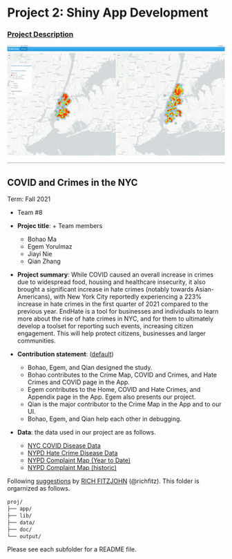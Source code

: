 # Project 2: Shiny App Development

### [Project Description](doc/project2_desc.md)

![screenshot](doc/figs/map.jpg)
## COVID and Crimes in the NYC
Term: Fall 2021

+ Team #8
+ **Projec title**: + Team members
	+ Bohao Ma
	+ Egem Yorulmaz
	+ Jiayi Nie
	+ Qian Zhang

+ **Project summary**: While COVID caused an overall increase in crimes due to widespread food, housing and healthcare insecurity, it also brought a significant increase in hate crimes (notably towards Asian-Americans), with New York City reportedly experiencing a 223% increase in hate crimes in the first quarter of 2021 compared to the previous year. EndHate is a tool for businesses and individuals to learn more about the rise of hate crimes in NYC, and for them to ultimately develop a toolset for reporting such events, increasing citizen engagement. This will help protect citizens, businesses and larger communities.

+ **Contribution statement**: ([default](doc/a_note_on_contributions.md))
	+ Bohao, Egem, and Qian designed the study.
	+ Bohao contributes to the Crime Map, COVID and Crimes, and Hate Crimes and COVID page in the App.
	+ Egem contributes to the Home, COVID and Hate Crimes, and Appendix page in the App. Egem also presents our project.
	+ Qian is the major contributor to the Crime Map in the App and to our UI.
	+ Bohao, Egem, and Qian help each other in debugging.

+ **Data**: the data used in our project are as follows.
	+ [NYC COVID Disease Data](https://github.com/nychealth/coronavirus-data)
	+ [NYPD Hate Crime Disease Data](https://data.cityofnewyork.us/Public-Safety/NYPD-Hate-Crimes/bqiq-cu78)
	+ [NYPD Complaint Map (Year to Date)](https://data.cityofnewyork.us/Public-Safety/NYPD-Complaint-Map-Year-to-Date-/2fra-mtpn)
	+ [NYPD Complaint Map (historic)](https://data.cityofnewyork.us/Public-Safety/NYPD-Complaint-Map-Historic-/57mv-nv28)

Following [suggestions](http://nicercode.github.io/blog/2013-04-05-projects/) by [RICH FITZJOHN](http://nicercode.github.io/about/#Team) (@richfitz). This folder is orgarnized as follows.

```
proj/
├── app/
├── lib/
├── data/
├── doc/
└── output/
```

Please see each subfolder for a README file.

